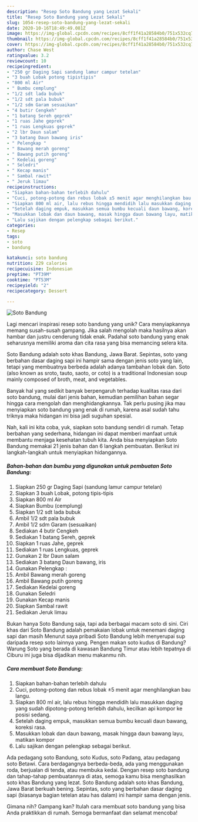 ```yaml
---
description: "Resep Soto Bandung yang Lezat Sekali"
title: "Resep Soto Bandung yang Lezat Sekali"
slug: 1054-resep-soto-bandung-yang-lezat-sekali
date: 2020-10-16T18:49:49.081Z
image: https://img-global.cpcdn.com/recipes/8cff1f41a28584b0/751x532cq70/soto-bandung-foto-resep-utama.jpg
thumbnail: https://img-global.cpcdn.com/recipes/8cff1f41a28584b0/751x532cq70/soto-bandung-foto-resep-utama.jpg
cover: https://img-global.cpcdn.com/recipes/8cff1f41a28584b0/751x532cq70/soto-bandung-foto-resep-utama.jpg
author: Chase West
ratingvalue: 3.2
reviewcount: 10
recipeingredient:
- "250 gr Daging Sapi sandung lamur campur tetelan"
- "3 buah Lobak potong tipistipis"
- "800 ml Air"
- " Bumbu cemplung"
- "1/2 sdt lada bubuk"
- "1/2 sdt pala bubuk"
- "1/2 sdm Garam sesuaikan"
- "4 butir Cengkeh"
- "1 batang Sereh geprek"
- "1 ruas Jahe geprek"
- "1 ruas Lengkuas geprek"
- "2 lbr Daun salam"
- "3 batang Daun bawang iris"
- " Pelengkap "
- " Bawang merah goreng"
- " Bawang putih goreng"
- " Kedelai goreng"
- " Seledri"
- " Kecap manis"
- " Sambal rawit"
- " Jeruk limau"
recipeinstructions:
- "Siapkan bahan-bahan terlebih dahulu"
- "Cuci, potong-potong dan rebus lobak ±5 menit agar menghilangkan bau langu."
- "Siapkan 800 ml air, lalu rebus hingga mendidih lalu masukkan daging yang sudah dipotong-potong terlebih dahulu, kecilkan api kompor ke posisi sedang."
- "Setelah daging empuk, masukkan semua bumbu kecuali daun bawang, koreksi rasa."
- "Masukkan lobak dan daun bawang, masak hingga daun bawang layu, matikan kompor"
- "Lalu sajikan dengan pelengkap sebagai berikut."
categories:
- Resep
tags:
- soto
- bandung

katakunci: soto bandung 
nutrition: 229 calories
recipecuisine: Indonesian
preptime: "PT39M"
cooktime: "PT53M"
recipeyield: "2"
recipecategory: Dessert

---
```



![Soto Bandung](https://img-global.cpcdn.com/recipes/8cff1f41a28584b0/751x532cq70/soto-bandung-foto-resep-utama.jpg)

Lagi mencari inspirasi resep soto bandung yang unik? Cara menyiapkannya memang susah-susah gampang. Jika salah mengolah maka hasilnya akan hambar dan justru cenderung tidak enak. Padahal soto bandung yang enak seharusnya memiliki aroma dan cita rasa yang bisa memancing selera kita.

Soto Bandung adalah soto khas Bandung, Jawa Barat. Sepintas, soto yang berbahan dasar daging sapi ini hampir sama dengan jenis soto yang lain, tetapi yang membuatnya berbeda adalah adanya tambahan lobak dan. Soto (also known as sroto, tauto, saoto, or coto) is a traditional Indonesian soup mainly composed of broth, meat, and vegetables.

Banyak hal yang sedikit banyak berpengaruh terhadap kualitas rasa dari soto bandung, mulai dari jenis bahan, kemudian pemilihan bahan segar hingga cara mengolah dan menghidangkannya. Tak perlu pusing jika mau menyiapkan soto bandung yang enak di rumah, karena asal sudah tahu triknya maka hidangan ini bisa jadi suguhan spesial.


Nah, kali ini kita coba, yuk, siapkan soto bandung sendiri di rumah. Tetap berbahan yang sederhana, hidangan ini dapat memberi manfaat untuk membantu menjaga kesehatan tubuh kita. Anda bisa menyiapkan Soto Bandung memakai 21 jenis bahan dan 6 langkah pembuatan. Berikut ini langkah-langkah untuk menyiapkan hidangannya.

<!--inarticleads1-->

##### Bahan-bahan dan bumbu yang digunakan untuk pembuatan Soto Bandung:

1. Siapkan 250 gr Daging Sapi (sandung lamur campur tetelan)
1. Siapkan 3 buah Lobak, potong tipis-tipis
1. Siapkan 800 ml Air
1. Siapkan  Bumbu (cemplung)
1. Siapkan 1/2 sdt lada bubuk
1. Ambil 1/2 sdt pala bubuk
1. Ambil 1/2 sdm Garam (sesuaikan)
1. Sediakan 4 butir Cengkeh
1. Sediakan 1 batang Sereh, geprek
1. Siapkan 1 ruas Jahe, geprek
1. Sediakan 1 ruas Lengkuas, geprek
1. Gunakan 2 lbr Daun salam
1. Sediakan 3 batang Daun bawang, iris
1. Gunakan  Pelengkap :
1. Ambil  Bawang merah goreng
1. Ambil  Bawang putih goreng
1. Sediakan  Kedelai goreng
1. Gunakan  Seledri
1. Gunakan  Kecap manis
1. Siapkan  Sambal rawit
1. Sediakan  Jeruk limau


Bukan hanya Soto Bandung saja, tapi ada berbagai macam soto di sini. Ciri khas dari Soto Bandung adalah pemakaian lobak untuk menemani daging sapi dan masih Menurut saya pribadi Soto Bandung lebih menyerupai sup daripada resep soto lainnya yang. Pengen makan soto kudus di Bandung? Warung Soto yang berada di kawasan Bandung Timur atau lebih tepatnya di Ciburu ini juga bisa dijadikan menu makanmu nih. 

<!--inarticleads2-->

##### Cara membuat Soto Bandung:

1. Siapkan bahan-bahan terlebih dahulu
1. Cuci, potong-potong dan rebus lobak ±5 menit agar menghilangkan bau langu.
1. Siapkan 800 ml air, lalu rebus hingga mendidih lalu masukkan daging yang sudah dipotong-potong terlebih dahulu, kecilkan api kompor ke posisi sedang.
1. Setelah daging empuk, masukkan semua bumbu kecuali daun bawang, koreksi rasa.
1. Masukkan lobak dan daun bawang, masak hingga daun bawang layu, matikan kompor
1. Lalu sajikan dengan pelengkap sebagai berikut.


Ada pedagang soto Bandung, soto Kudus, soto Padang, atau pedagang soto Betawi. Cara berdagangnya berbeda-beda, ada yang menggunakan roda, berjualan di tenda, atau membuka kedai. Dengan resep soto bandung dan tahap-tahap pembuatannya di atas, semoga kamu bisa menghasilkan soto khas Bandung yang lezat. Soto Bandung adalah soto khas Bandung, Jawa Barat berkuah bening. Sepintas, soto yang berbahan dasar daging sapi (biasanya bagian tetelan atau has dalam) ini hampir sama dengan jenis. 

Gimana nih? Gampang kan? Itulah cara membuat soto bandung yang bisa Anda praktikkan di rumah. Semoga bermanfaat dan selamat mencoba!
